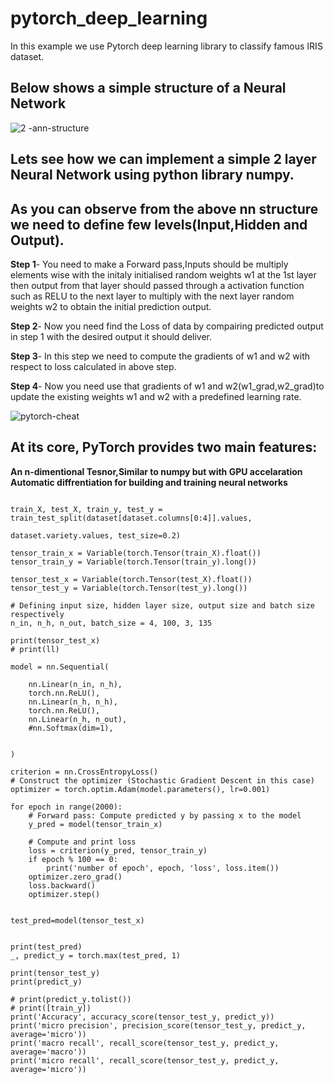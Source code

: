 # pytorch_deep_learning
In this example we use Pytorch deep learning library to classify  famous IRIS dataset.

## Below shows a simple structure of a Neural Network 

![2 -ann-structure](https://user-images.githubusercontent.com/24733068/65293767-b2597180-db9f-11e9-8293-f7b5c78c7b1b.jpg)

## Lets see how we can implement a simple 2 layer Neural Network using python library numpy.

## As you can observe from the above nn structure we need to define few levels(Input,Hidden and Output).

**Step 1**- You need to make a Forward pass,Inputs should be multiply elements wise with the initaly initialised random weights w1 at        the 1st layer then output from that layer should passed through a activation function such as RELU to the next layer to multiply with the next layer random weights w2 to obtain the initial prediction output.  

**Step 2**- Now you need find the Loss of data by compairing predicted output in step 1 with the desired output it should deliver.

**Step 3**- In this step we need to compute the gradients of w1 and w2 with respect to loss calculated in above step. 

**Step 4**- Now you need use that gradients of w1 and w2(w1_grad,w2_grad)to update the existing weights w1 and w2 with a predefined learning rate.                                                                                                                                  





![pytorch-cheat](https://user-images.githubusercontent.com/24733068/65290717-b5e6fb80-db93-11e9-905f-159e41df2f30.jpg)




## At its core, PyTorch provides two main features:

   **An n-dimentional Tesnor,Similar to numpy but with GPU accelaration**
   **Automatic diffrentiation for building and training neural networks**
   















```

train_X, test_X, train_y, test_y = train_test_split(dataset[dataset.columns[0:4]].values,
                                                    dataset.variety.values, test_size=0.2)

tensor_train_x = Variable(torch.Tensor(train_X).float())
tensor_train_y = Variable(torch.Tensor(train_y).long())

tensor_test_x = Variable(torch.Tensor(test_X).float())
tensor_test_y = Variable(torch.Tensor(test_y).long())

# Defining input size, hidden layer size, output size and batch size respectively
n_in, n_h, n_out, batch_size = 4, 100, 3, 135

print(tensor_test_x)
# print(ll)

model = nn.Sequential(

    nn.Linear(n_in, n_h),
    torch.nn.ReLU(),
    nn.Linear(n_h, n_h),
    torch.nn.ReLU(),
    nn.Linear(n_h, n_out),
    #nn.Softmax(dim=1),


)

criterion = nn.CrossEntropyLoss()
# Construct the optimizer (Stochastic Gradient Descent in this case)
optimizer = torch.optim.Adam(model.parameters(), lr=0.001)

for epoch in range(2000):
    # Forward pass: Compute predicted y by passing x to the model
    y_pred = model(tensor_train_x)

    # Compute and print loss
    loss = criterion(y_pred, tensor_train_y)
    if epoch % 100 == 0:
        print('number of epoch', epoch, 'loss', loss.item())
    optimizer.zero_grad()
    loss.backward()
    optimizer.step()


test_pred=model(tensor_test_x)


print(test_pred)
_, predict_y = torch.max(test_pred, 1)

print(tensor_test_y)
print(predict_y)

# print(predict_y.tolist())
# print([train_y])
print('Accuracy', accuracy_score(tensor_test_y, predict_y))
print('micro precision', precision_score(tensor_test_y, predict_y, average='micro'))
print('macro recall', recall_score(tensor_test_y, predict_y, average='macro'))
print('micro recall', recall_score(tensor_test_y, predict_y, average='micro'))


```




